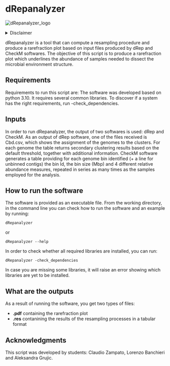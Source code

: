
# dRepanalyzer

![dRepanalyzer_logo](https://github.com/AleksG98/dRepanalyzer/assets/135729246/20108035-b00a-409b-824e-8b7da12d957a)


<details>
<summary>Disclaimer</summary>

This script is a project developed by students of a Molecular Biology Master's Programme at the University of Padova, during the lab classes in course Microbial Metagenomics. The project was developed under the supervision of Prof. Stefano Campanaro.

</details>


dRepanalyzer is a tool that can compute a resampling procedure and produce a rarefraction plot based on input files produced by dRep and CheckM softwares.
The objective of this script is to produce a rarefraction plot which underlines the abundance of samples needed to dissect the microbial environment structure.

## Requirements

Requirements to run this script are: The software was developed based on python 3.10. It requires several common libraries. To discover if a system has the right requirements, run -check_dependencies.

## Inputs

In order to run dRepanalyzer, the output of two softwares is used: dRep and CheckM. As an output of dRep software, one of the files received is Cbd.csv, which shows the assignment of the genomes to the clusters. For each genome the table returns secondary clustering results based on the default threshold, together with additional information. CheckM software generates a table providing for each genome bin identified (+ a line for unbinned contigs) the bin Id, the bin size (Mbp) and 4 different relative abundance measures, repeated in series as many times as the samples employed for the analysis. 

## How to run the software

The software is provided as an executable file. From the working directory, in the command line you can check how to run the software and an example by running:

```
dRepanalyzer
```

or

```
dRepanalyzer --help
```

In order to check whether all required libraries are installed, you can run:

```
dRepanalyzer -check_dependencies 
```

In case you are missing some libraries, it will raise an error showing which libraries are yet to be installed.

## What are the outputs

As a result of running the software, you get two types of files:

*  **.pdf** containing the rarefraction plot
*  **.res** contanining the results of the resampling processes in a tabular format


## Acknowledgments

This script was developed by students: Claudio Zampato, Lorenzo Banchieri and Aleksandra Grujic. 













